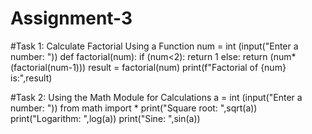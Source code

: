 # Assignment-3
#Task 1: Calculate Factorial Using a Function
num = int (input("Enter a number: "))
def factorial(num):
    if (num<2):
        return 1
    else:
        return (num*(factorial(num-1)))
result = factorial(num)
print(f"Factorial of {num} is:",result)


#Task 2: Using the Math Module for Calculations
a = int (input("Enter a number: "))
from math import *
print("Square root: ",sqrt(a))
print("Logarithm: ",log(a))
print("Sine: ",sin(a))
